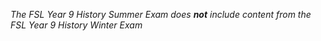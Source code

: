 *The FSL Year 9 History Summer Exam does **not** include content from the FSL Year 9 History Winter Exam*

